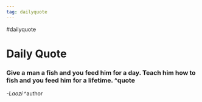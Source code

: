 ```yaml
---
tag: dailyquote
---
```


#dailyquote

# Daily Quote

### Give a man a fish and you feed him for a day. Teach him how to fish and you feed him for a lifetime. ^quote
*-Laozi* ^author

